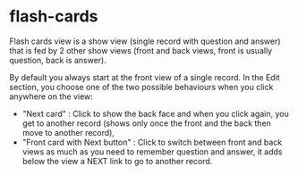# flash-cards
Flash cards view is a show view (single record with question and answer) that is fed by 2 other show views (front and back views, front is usually question, back is answer).

By default you always start at the front view of a single record.
In the Edit section, you choose one of the two possible behaviours when you click anywhere on the view:
- "Next card" : Click to show the back face and when you click again, you get to another record (shows only once the front and the back then move to another record), 
- "Front card with Next button" : Click to switch between front and back views as much as you need to remember question and answer, it adds below the view a NEXT link to go to another record.
